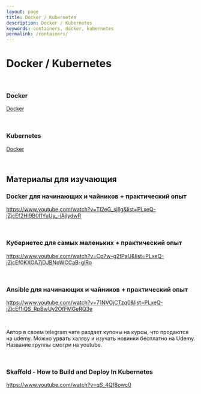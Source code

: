 ```yaml
---
layout: page
title: Docker / Kubernetes
description: Docker / Kubernetes
keywords: containers, docker, kubernetes
permalink: /containers/
---
```


# Docker / Kubernetes

<br/>

### Docker

[Docker](/containers/docker/)

<br/>

### Kubernetes

[Docker](/containers/kubernetes/)

<br/>

## Материалы для изучающия

### Docker для начинающих и чайников + практический опыт

https://www.youtube.com/watch?v=TI2eG_sjllg&list=PLxeQ-jZjcEf2HI9B0l1YuUy_-iAjlydwR

<br/>

### Кубернетес для самых маленьких + практический опыт

https://www.youtube.com/watch?v=Cp7w-g2tPaU&list=PLxeQ-jZjcEf0KXOA7jDJBNoWCCaB-glRo

<br/>

### Ansible для начинающих и чайников + практический опыт

https://www.youtube.com/watch?v=71NVOjCTzq0&list=PLxeQ-jZjcEf1jQS_RpBwUy2OfFMGeRQ3e

<br/>

Автор в своем telegram чате раздает купоны на курсы, что продаются на udemy. Можно урвать халяву и изучать новинки бесплатно на Udemy. Название группы смотри на youtube.

<br/>

### Skaffold - How to Build and Deploy In Kubernetes

https://www.youtube.com/watch?v=qS_4Qf8owc0
